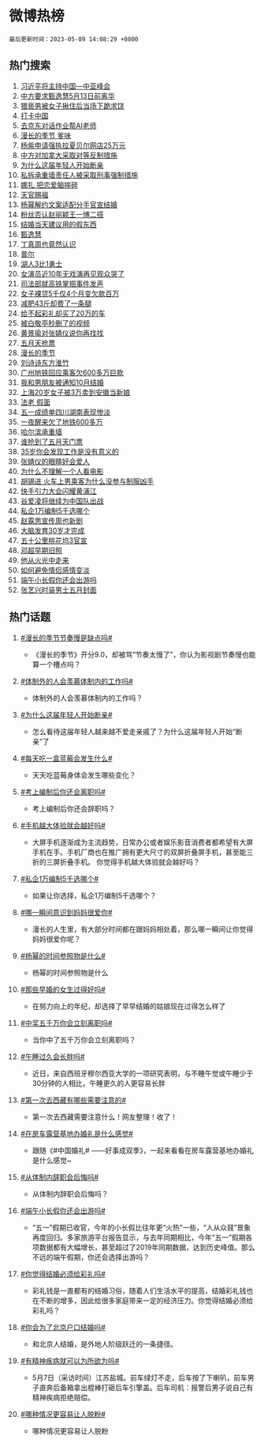 # 微博热榜

`最后更新时间：2023-05-09 14:08:29 +0800`

## 热门搜索

1. [习近平将主持中国—中亚峰会](https://m.weibo.cn/search?containerid=100103type%3D1%26t%3D10%26q%3D%23%E4%B9%A0%E8%BF%91%E5%B9%B3%E5%B0%86%E4%B8%BB%E6%8C%81%E4%B8%AD%E5%9B%BD%E2%80%94%E4%B8%AD%E4%BA%9A%E5%B3%B0%E4%BC%9A%23&stream_entry_id=51&isnewpage=1&extparam=seat%3D1%26stream_entry_id%3D51%26dgr%3D0%26cate%3D10103%26filter_type%3Drealtimehot%26c_type%3D51%26pos%3D0%26display_time%3D1683612508%26pre_seqid%3D1683612508165019709128&luicode=10000011&lfid=106003type%253D25%2526t%253D3%2526disable_hot%253D1%2526filter_type%253Drealtimehot)
1. [中方要求甄逸慧5月13日前离华](https://m.weibo.cn/search?containerid=100103type%3D1%26t%3D10%26q%3D%23%E4%B8%AD%E6%96%B9%E8%A6%81%E6%B1%82%E7%94%84%E9%80%B8%E6%85%A75%E6%9C%8813%E6%97%A5%E5%89%8D%E7%A6%BB%E5%8D%8E%23&stream_entry_id=31&isnewpage=1&extparam=seat%3D1%26stream_entry_id%3D31%26band_rank%3D1%26realpos%3D1%26c_type%3D31%26flag%3D1%26filter_type%3Drealtimehot%26dgr%3D0%26pos%3D0%26cate%3D5001%26q%3D%2523%25E4%25B8%25AD%25E6%2596%25B9%25E8%25A6%2581%25E6%25B1%2582%25E7%2594%2584%25E9%2580%25B8%25E6%2585%25A75%25E6%259C%258813%25E6%2597%25A5%25E5%2589%258D%25E7%25A6%25BB%25E5%258D%258E%2523%26lcate%3D5001%26display_time%3D1683612508%26pre_seqid%3D1683612508165019709128&luicode=10000011&lfid=106003type%253D25%2526t%253D3%2526disable_hot%253D1%2526filter_type%253Drealtimehot)
1. [猥亵男被女子揪住后当场下跪求饶](https://m.weibo.cn/search?containerid=100103type%3D1%26t%3D10%26q%3D%23%E7%8C%A5%E4%BA%B5%E7%94%B7%E8%A2%AB%E5%A5%B3%E5%AD%90%E6%8F%AA%E4%BD%8F%E5%90%8E%E5%BD%93%E5%9C%BA%E4%B8%8B%E8%B7%AA%E6%B1%82%E9%A5%B6%23&stream_entry_id=31&isnewpage=1&extparam=seat%3D1%26stream_entry_id%3D31%26band_rank%3D2%26realpos%3D2%26c_type%3D31%26flag%3D0%26filter_type%3Drealtimehot%26dgr%3D0%26pos%3D1%26cate%3D5001%26q%3D%2523%25E7%258C%25A5%25E4%25BA%25B5%25E7%2594%25B7%25E8%25A2%25AB%25E5%25A5%25B3%25E5%25AD%2590%25E6%258F%25AA%25E4%25BD%258F%25E5%2590%258E%25E5%25BD%2593%25E5%259C%25BA%25E4%25B8%258B%25E8%25B7%25AA%25E6%25B1%2582%25E9%25A5%25B6%2523%26lcate%3D5001%26display_time%3D1683612508%26pre_seqid%3D1683612508165019709128&luicode=10000011&lfid=106003type%253D25%2526t%253D3%2526disable_hot%253D1%2526filter_type%253Drealtimehot)
1. [打卡中国](https://m.weibo.cn/search?containerid=100103type%3D1%26t%3D10%26q%3D%23%E6%89%93%E5%8D%A1%E4%B8%AD%E5%9B%BD%23&stream_entry_id=31&isnewpage=1&extparam=seat%3D1%26stream_entry_id%3D31%26band_rank%3D3%26realpos%3D3%26c_type%3D31%26flag%3D0%26filter_type%3Drealtimehot%26dgr%3D0%26pos%3D2%26cate%3D5001%26q%3D%2523%25E6%2589%2593%25E5%258D%25A1%25E4%25B8%25AD%25E5%259B%25BD%2523%26lcate%3D5001%26display_time%3D1683612508%26pre_seqid%3D1683612508165019709128&luicode=10000011&lfid=106003type%253D25%2526t%253D3%2526disable_hot%253D1%2526filter_type%253Drealtimehot)
1. [去京东对话作业帮AI老师](https://m.weibo.cn/search?containerid=100103type%3D1%26t%3D10%26q%3D%23%E5%8E%BB%E4%BA%AC%E4%B8%9C%E5%AF%B9%E8%AF%9D%E4%BD%9C%E4%B8%9A%E5%B8%AEAI%E8%80%81%E5%B8%88%23&stream_entry_id=31&isnewpage=1&extparam=seat%3D1%26stream_entry_id%3D31%26band_rank%3D4%26q%3D%2523%25E5%258E%25BB%25E4%25BA%25AC%25E4%25B8%259C%25E5%25AF%25B9%25E8%25AF%259D%25E4%25BD%259C%25E4%25B8%259A%25E5%25B8%25AEAI%25E8%2580%2581%25E5%25B8%2588%2523%26c_type%3D31%26dgr%3D0%26cate%3D5001%26filter_type%3Drealtimehot%26pos%3D3%26topic_ad%3D1%26adid%3D188613%26is_ad_pos%3D1%26lcate%3D5001%26display_time%3D1683612508%26pre_seqid%3D1683612508165019709128&luicode=10000011&lfid=106003type%253D25%2526t%253D3%2526disable_hot%253D1%2526filter_type%253Drealtimehot)
1. [漫长的季节 爹味](https://m.weibo.cn/search?containerid=100103type%3D1%26t%3D10%26q%3D%E6%BC%AB%E9%95%BF%E7%9A%84%E5%AD%A3%E8%8A%82+%E7%88%B9%E5%91%B3&stream_entry_id=31&isnewpage=1&extparam=seat%3D1%26stream_entry_id%3D31%26band_rank%3D4%26realpos%3D4%26c_type%3D31%26flag%3D2%26filter_type%3Drealtimehot%26dgr%3D0%26pos%3D4%26cate%3D5001%26q%3D%25E6%25BC%25AB%25E9%2595%25BF%25E7%259A%2584%25E5%25AD%25A3%25E8%258A%2582%2520%25E7%2588%25B9%25E5%2591%25B3%26lcate%3D5001%26display_time%3D1683612508%26pre_seqid%3D1683612508165019709128&luicode=10000011&lfid=106003type%253D25%2526t%253D3%2526disable_hot%253D1%2526filter_type%253Drealtimehot)
1. [杨紫申请强执拉夏贝尔网店25万元](https://m.weibo.cn/search?containerid=100103type%3D1%26t%3D10%26q%3D%23%E6%9D%A8%E7%B4%AB%E7%94%B3%E8%AF%B7%E5%BC%BA%E6%89%A7%E6%8B%89%E5%A4%8F%E8%B4%9D%E5%B0%94%E7%BD%91%E5%BA%9725%E4%B8%87%E5%85%83%23&stream_entry_id=31&isnewpage=1&extparam=seat%3D1%26stream_entry_id%3D31%26band_rank%3D5%26realpos%3D5%26c_type%3D31%26flag%3D2%26filter_type%3Drealtimehot%26dgr%3D0%26pos%3D5%26cate%3D5001%26q%3D%2523%25E6%259D%25A8%25E7%25B4%25AB%25E7%2594%25B3%25E8%25AF%25B7%25E5%25BC%25BA%25E6%2589%25A7%25E6%258B%2589%25E5%25A4%258F%25E8%25B4%259D%25E5%25B0%2594%25E7%25BD%2591%25E5%25BA%259725%25E4%25B8%2587%25E5%2585%2583%2523%26lcate%3D5001%26display_time%3D1683612508%26pre_seqid%3D1683612508165019709128&luicode=10000011&lfid=106003type%253D25%2526t%253D3%2526disable_hot%253D1%2526filter_type%253Drealtimehot)
1. [中方对加拿大采取对等反制措施](https://m.weibo.cn/search?containerid=100103type%3D1%26t%3D10%26q%3D%23%E4%B8%AD%E6%96%B9%E5%AF%B9%E5%8A%A0%E6%8B%BF%E5%A4%A7%E9%87%87%E5%8F%96%E5%AF%B9%E7%AD%89%E5%8F%8D%E5%88%B6%E6%8E%AA%E6%96%BD%23&stream_entry_id=31&isnewpage=1&extparam=seat%3D1%26stream_entry_id%3D31%26band_rank%3D6%26realpos%3D6%26c_type%3D31%26flag%3D1%26filter_type%3Drealtimehot%26dgr%3D0%26pos%3D6%26cate%3D5001%26q%3D%2523%25E4%25B8%25AD%25E6%2596%25B9%25E5%25AF%25B9%25E5%258A%25A0%25E6%258B%25BF%25E5%25A4%25A7%25E9%2587%2587%25E5%258F%2596%25E5%25AF%25B9%25E7%25AD%2589%25E5%258F%258D%25E5%2588%25B6%25E6%258E%25AA%25E6%2596%25BD%2523%26lcate%3D5001%26display_time%3D1683612508%26pre_seqid%3D1683612508165019709128&luicode=10000011&lfid=106003type%253D25%2526t%253D3%2526disable_hot%253D1%2526filter_type%253Drealtimehot)
1. [为什么这届年轻人开始断亲](https://m.weibo.cn/search?containerid=100103type%3D1%26t%3D10%26q%3D%23%E4%B8%BA%E4%BB%80%E4%B9%88%E8%BF%99%E5%B1%8A%E5%B9%B4%E8%BD%BB%E4%BA%BA%E5%BC%80%E5%A7%8B%E6%96%AD%E4%BA%B2%23&stream_entry_id=31&isnewpage=1&extparam=seat%3D1%26stream_entry_id%3D31%26band_rank%3D7%26realpos%3D7%26c_type%3D31%26flag%3D2%26filter_type%3Drealtimehot%26dgr%3D0%26pos%3D7%26cate%3D5001%26q%3D%2523%25E4%25B8%25BA%25E4%25BB%2580%25E4%25B9%2588%25E8%25BF%2599%25E5%25B1%258A%25E5%25B9%25B4%25E8%25BD%25BB%25E4%25BA%25BA%25E5%25BC%2580%25E5%25A7%258B%25E6%2596%25AD%25E4%25BA%25B2%2523%26lcate%3D5001%26display_time%3D1683612508%26pre_seqid%3D1683612508165019709128&luicode=10000011&lfid=106003type%253D25%2526t%253D3%2526disable_hot%253D1%2526filter_type%253Drealtimehot)
1. [私拆承重墙责任人被采取刑事强制措施](https://m.weibo.cn/search?containerid=100103type%3D1%26t%3D10%26q%3D%23%E7%A7%81%E6%8B%86%E6%89%BF%E9%87%8D%E5%A2%99%E8%B4%A3%E4%BB%BB%E4%BA%BA%E8%A2%AB%E9%87%87%E5%8F%96%E5%88%91%E4%BA%8B%E5%BC%BA%E5%88%B6%E6%8E%AA%E6%96%BD%23&stream_entry_id=31&isnewpage=1&extparam=seat%3D1%26stream_entry_id%3D31%26band_rank%3D8%26realpos%3D8%26c_type%3D31%26flag%3D1%26filter_type%3Drealtimehot%26dgr%3D0%26pos%3D8%26cate%3D5001%26q%3D%2523%25E7%25A7%2581%25E6%258B%2586%25E6%2589%25BF%25E9%2587%258D%25E5%25A2%2599%25E8%25B4%25A3%25E4%25BB%25BB%25E4%25BA%25BA%25E8%25A2%25AB%25E9%2587%2587%25E5%258F%2596%25E5%2588%2591%25E4%25BA%258B%25E5%25BC%25BA%25E5%2588%25B6%25E6%258E%25AA%25E6%2596%25BD%2523%26lcate%3D5001%26display_time%3D1683612508%26pre_seqid%3D1683612508165019709128&luicode=10000011&lfid=106003type%253D25%2526t%253D3%2526disable_hot%253D1%2526filter_type%253Drealtimehot)
1. [娜扎 把恋爱脑摔碎](https://m.weibo.cn/search?containerid=100103type%3D1%26t%3D10%26q%3D%E5%A8%9C%E6%89%8E+%E6%8A%8A%E6%81%8B%E7%88%B1%E8%84%91%E6%91%94%E7%A2%8E&stream_entry_id=31&isnewpage=1&extparam=seat%3D1%26stream_entry_id%3D31%26band_rank%3D9%26realpos%3D9%26c_type%3D31%26flag%3D2%26filter_type%3Drealtimehot%26dgr%3D0%26pos%3D9%26cate%3D5001%26q%3D%25E5%25A8%259C%25E6%2589%258E%2520%25E6%258A%258A%25E6%2581%258B%25E7%2588%25B1%25E8%2584%2591%25E6%2591%2594%25E7%25A2%258E%26lcate%3D5001%26display_time%3D1683612508%26pre_seqid%3D1683612508165019709128&luicode=10000011&lfid=106003type%253D25%2526t%253D3%2526disable_hot%253D1%2526filter_type%253Drealtimehot)
1. [天官赐福](https://m.weibo.cn/search?containerid=100103type%3D1%26t%3D10%26q%3D%23%E5%A4%A9%E5%AE%98%E8%B5%90%E7%A6%8F%23&stream_entry_id=31&isnewpage=1&extparam=seat%3D1%26stream_entry_id%3D31%26band_rank%3D10%26realpos%3D10%26c_type%3D31%26flag%3D0%26filter_type%3Drealtimehot%26dgr%3D0%26pos%3D10%26cate%3D5001%26q%3D%2523%25E5%25A4%25A9%25E5%25AE%2598%25E8%25B5%2590%25E7%25A6%258F%2523%26lcate%3D5001%26display_time%3D1683612508%26pre_seqid%3D1683612508165019709128&luicode=10000011&lfid=106003type%253D25%2526t%253D3%2526disable_hot%253D1%2526filter_type%253Drealtimehot)
1. [杨幂解约文案适配分手官宣结婚](https://m.weibo.cn/search?containerid=100103type%3D1%26t%3D10%26q%3D%23%E6%9D%A8%E5%B9%82%E8%A7%A3%E7%BA%A6%E6%96%87%E6%A1%88%E9%80%82%E9%85%8D%E5%88%86%E6%89%8B%E5%AE%98%E5%AE%A3%E7%BB%93%E5%A9%9A%23&stream_entry_id=31&isnewpage=1&extparam=seat%3D1%26stream_entry_id%3D31%26band_rank%3D11%26realpos%3D11%26c_type%3D31%26flag%3D2%26filter_type%3Drealtimehot%26dgr%3D0%26pos%3D11%26cate%3D5001%26q%3D%2523%25E6%259D%25A8%25E5%25B9%2582%25E8%25A7%25A3%25E7%25BA%25A6%25E6%2596%2587%25E6%25A1%2588%25E9%2580%2582%25E9%2585%258D%25E5%2588%2586%25E6%2589%258B%25E5%25AE%2598%25E5%25AE%25A3%25E7%25BB%2593%25E5%25A9%259A%2523%26lcate%3D5001%26display_time%3D1683612508%26pre_seqid%3D1683612508165019709128&luicode=10000011&lfid=106003type%253D25%2526t%253D3%2526disable_hot%253D1%2526filter_type%253Drealtimehot)
1. [粉丝否认赵丽颖王一博二搭](https://m.weibo.cn/search?containerid=100103type%3D1%26t%3D10%26q%3D%23%E7%B2%89%E4%B8%9D%E5%90%A6%E8%AE%A4%E8%B5%B5%E4%B8%BD%E9%A2%96%E7%8E%8B%E4%B8%80%E5%8D%9A%E4%BA%8C%E6%90%AD%23&stream_entry_id=31&isnewpage=1&extparam=seat%3D1%26stream_entry_id%3D31%26band_rank%3D12%26realpos%3D12%26c_type%3D31%26flag%3D1%26filter_type%3Drealtimehot%26dgr%3D0%26pos%3D12%26cate%3D5001%26q%3D%2523%25E7%25B2%2589%25E4%25B8%259D%25E5%2590%25A6%25E8%25AE%25A4%25E8%25B5%25B5%25E4%25B8%25BD%25E9%25A2%2596%25E7%258E%258B%25E4%25B8%2580%25E5%258D%259A%25E4%25BA%258C%25E6%2590%25AD%2523%26lcate%3D5001%26display_time%3D1683612508%26pre_seqid%3D1683612508165019709128&luicode=10000011&lfid=106003type%253D25%2526t%253D3%2526disable_hot%253D1%2526filter_type%253Drealtimehot)
1. [结婚当天建议用的假东西](https://m.weibo.cn/search?containerid=100103type%3D1%26t%3D10%26q%3D%23%E7%BB%93%E5%A9%9A%E5%BD%93%E5%A4%A9%E5%BB%BA%E8%AE%AE%E7%94%A8%E7%9A%84%E5%81%87%E4%B8%9C%E8%A5%BF%23&stream_entry_id=31&isnewpage=1&extparam=seat%3D1%26stream_entry_id%3D31%26band_rank%3D13%26realpos%3D13%26c_type%3D31%26flag%3D1%26filter_type%3Drealtimehot%26dgr%3D0%26pos%3D13%26cate%3D5001%26q%3D%2523%25E7%25BB%2593%25E5%25A9%259A%25E5%25BD%2593%25E5%25A4%25A9%25E5%25BB%25BA%25E8%25AE%25AE%25E7%2594%25A8%25E7%259A%2584%25E5%2581%2587%25E4%25B8%259C%25E8%25A5%25BF%2523%26lcate%3D5001%26display_time%3D1683612508%26pre_seqid%3D1683612508165019709128&luicode=10000011&lfid=106003type%253D25%2526t%253D3%2526disable_hot%253D1%2526filter_type%253Drealtimehot)
1. [甄逸慧](https://m.weibo.cn/search?containerid=100103type%3D1%26t%3D10%26q%3D%E7%94%84%E9%80%B8%E6%85%A7&stream_entry_id=31&isnewpage=1&extparam=seat%3D1%26stream_entry_id%3D31%26band_rank%3D14%26realpos%3D14%26c_type%3D31%26flag%3D1%26filter_type%3Drealtimehot%26dgr%3D0%26pos%3D14%26cate%3D5001%26q%3D%25E7%2594%2584%25E9%2580%25B8%25E6%2585%25A7%26lcate%3D5001%26display_time%3D1683612508%26pre_seqid%3D1683612508165019709128&luicode=10000011&lfid=106003type%253D25%2526t%253D3%2526disable_hot%253D1%2526filter_type%253Drealtimehot)
1. [丁真周也竟然认识](https://m.weibo.cn/search?containerid=100103type%3D1%26t%3D10%26q%3D%23%E4%B8%81%E7%9C%9F%E5%91%A8%E4%B9%9F%E7%AB%9F%E7%84%B6%E8%AE%A4%E8%AF%86%23&stream_entry_id=31&isnewpage=1&extparam=seat%3D1%26stream_entry_id%3D31%26band_rank%3D15%26realpos%3D15%26c_type%3D31%26flag%3D1%26filter_type%3Drealtimehot%26dgr%3D0%26pos%3D15%26cate%3D5001%26q%3D%2523%25E4%25B8%2581%25E7%259C%259F%25E5%2591%25A8%25E4%25B9%259F%25E7%25AB%259F%25E7%2584%25B6%25E8%25AE%25A4%25E8%25AF%2586%2523%26lcate%3D5001%26display_time%3D1683612508%26pre_seqid%3D1683612508165019709128&luicode=10000011&lfid=106003type%253D25%2526t%253D3%2526disable_hot%253D1%2526filter_type%253Drealtimehot)
1. [普尔](https://m.weibo.cn/search?containerid=100103type%3D1%26t%3D10%26q%3D%E6%99%AE%E5%B0%94&stream_entry_id=31&isnewpage=1&extparam=seat%3D1%26stream_entry_id%3D31%26band_rank%3D16%26realpos%3D16%26c_type%3D31%26flag%3D1%26filter_type%3Drealtimehot%26dgr%3D0%26pos%3D16%26cate%3D5001%26q%3D%25E6%2599%25AE%25E5%25B0%2594%26lcate%3D5001%26display_time%3D1683612508%26pre_seqid%3D1683612508165019709128&luicode=10000011&lfid=106003type%253D25%2526t%253D3%2526disable_hot%253D1%2526filter_type%253Drealtimehot)
1. [湖人3比1勇士](https://m.weibo.cn/search?containerid=100103type%3D1%26t%3D10%26q%3D%23%E6%B9%96%E4%BA%BA3%E6%AF%941%E5%8B%87%E5%A3%AB%23&stream_entry_id=31&isnewpage=1&extparam=seat%3D1%26stream_entry_id%3D31%26band_rank%3D17%26realpos%3D17%26c_type%3D31%26flag%3D1%26filter_type%3Drealtimehot%26dgr%3D0%26pos%3D17%26cate%3D5001%26q%3D%2523%25E6%25B9%2596%25E4%25BA%25BA3%25E6%25AF%25941%25E5%258B%2587%25E5%25A3%25AB%2523%26lcate%3D5001%26display_time%3D1683612508%26pre_seqid%3D1683612508165019709128&luicode=10000011&lfid=106003type%253D25%2526t%253D3%2526disable_hot%253D1%2526filter_type%253Drealtimehot)
1. [女演员近10年无戏演再见观众哭了](https://m.weibo.cn/search?containerid=100103type%3D1%26t%3D10%26q%3D%23%E5%A5%B3%E6%BC%94%E5%91%98%E8%BF%9110%E5%B9%B4%E6%97%A0%E6%88%8F%E6%BC%94%E5%86%8D%E8%A7%81%E8%A7%82%E4%BC%97%E5%93%AD%E4%BA%86%23&stream_entry_id=31&isnewpage=1&extparam=seat%3D1%26stream_entry_id%3D31%26band_rank%3D18%26realpos%3D18%26c_type%3D31%26flag%3D0%26filter_type%3Drealtimehot%26dgr%3D0%26pos%3D18%26cate%3D5001%26q%3D%2523%25E5%25A5%25B3%25E6%25BC%2594%25E5%2591%2598%25E8%25BF%259110%25E5%25B9%25B4%25E6%2597%25A0%25E6%2588%258F%25E6%25BC%2594%25E5%2586%258D%25E8%25A7%2581%25E8%25A7%2582%25E4%25BC%2597%25E5%2593%25AD%25E4%25BA%2586%2523%26lcate%3D5001%26display_time%3D1683612508%26pre_seqid%3D1683612508165019709128&luicode=10000011&lfid=106003type%253D25%2526t%253D3%2526disable_hot%253D1%2526filter_type%253Drealtimehot)
1. [司法部就高铁掌掴事件发声](https://m.weibo.cn/search?containerid=100103type%3D1%26t%3D10%26q%3D%23%E5%8F%B8%E6%B3%95%E9%83%A8%E5%B0%B1%E9%AB%98%E9%93%81%E6%8E%8C%E6%8E%B4%E4%BA%8B%E4%BB%B6%E5%8F%91%E5%A3%B0%23&stream_entry_id=31&isnewpage=1&extparam=seat%3D1%26stream_entry_id%3D31%26band_rank%3D19%26realpos%3D19%26c_type%3D31%26flag%3D0%26filter_type%3Drealtimehot%26dgr%3D0%26pos%3D19%26cate%3D5001%26q%3D%2523%25E5%258F%25B8%25E6%25B3%2595%25E9%2583%25A8%25E5%25B0%25B1%25E9%25AB%2598%25E9%2593%2581%25E6%258E%258C%25E6%258E%25B4%25E4%25BA%258B%25E4%25BB%25B6%25E5%258F%2591%25E5%25A3%25B0%2523%26lcate%3D5001%26display_time%3D1683612508%26pre_seqid%3D1683612508165019709128&luicode=10000011&lfid=106003type%253D25%2526t%253D3%2526disable_hot%253D1%2526filter_type%253Drealtimehot)
1. [女子裸贷5千仅4个月变欠款百万](https://m.weibo.cn/search?containerid=100103type%3D1%26t%3D10%26q%3D%23%E5%A5%B3%E5%AD%90%E8%A3%B8%E8%B4%B75%E5%8D%83%E4%BB%854%E4%B8%AA%E6%9C%88%E5%8F%98%E6%AC%A0%E6%AC%BE%E7%99%BE%E4%B8%87%23&stream_entry_id=31&isnewpage=1&extparam=seat%3D1%26stream_entry_id%3D31%26band_rank%3D20%26realpos%3D20%26c_type%3D31%26flag%3D0%26filter_type%3Drealtimehot%26dgr%3D0%26pos%3D20%26cate%3D5001%26q%3D%2523%25E5%25A5%25B3%25E5%25AD%2590%25E8%25A3%25B8%25E8%25B4%25B75%25E5%258D%2583%25E4%25BB%25854%25E4%25B8%25AA%25E6%259C%2588%25E5%258F%2598%25E6%25AC%25A0%25E6%25AC%25BE%25E7%2599%25BE%25E4%25B8%2587%2523%26lcate%3D5001%26display_time%3D1683612508%26pre_seqid%3D1683612508165019709128&luicode=10000011&lfid=106003type%253D25%2526t%253D3%2526disable_hot%253D1%2526filter_type%253Drealtimehot)
1. [减肥43斤却费了一条腿](https://m.weibo.cn/search?containerid=100103type%3D1%26t%3D10%26q%3D%23%E5%87%8F%E8%82%A543%E6%96%A4%E5%8D%B4%E8%B4%B9%E4%BA%86%E4%B8%80%E6%9D%A1%E8%85%BF%23&stream_entry_id=31&isnewpage=1&extparam=seat%3D1%26stream_entry_id%3D31%26band_rank%3D21%26realpos%3D21%26c_type%3D31%26flag%3D0%26filter_type%3Drealtimehot%26dgr%3D0%26pos%3D21%26cate%3D5001%26q%3D%2523%25E5%2587%258F%25E8%2582%25A543%25E6%2596%25A4%25E5%258D%25B4%25E8%25B4%25B9%25E4%25BA%2586%25E4%25B8%2580%25E6%259D%25A1%25E8%2585%25BF%2523%26lcate%3D5001%26display_time%3D1683612508%26pre_seqid%3D1683612508165019709128&luicode=10000011&lfid=106003type%253D25%2526t%253D3%2526disable_hot%253D1%2526filter_type%253Drealtimehot)
1. [给不起彩礼却买了20万的车](https://m.weibo.cn/search?containerid=100103type%3D1%26t%3D10%26q%3D%23%E7%BB%99%E4%B8%8D%E8%B5%B7%E5%BD%A9%E7%A4%BC%E5%8D%B4%E4%B9%B0%E4%BA%8620%E4%B8%87%E7%9A%84%E8%BD%A6%23&stream_entry_id=31&isnewpage=1&extparam=seat%3D1%26stream_entry_id%3D31%26band_rank%3D22%26realpos%3D22%26c_type%3D31%26flag%3D0%26filter_type%3Drealtimehot%26dgr%3D0%26pos%3D22%26cate%3D5001%26q%3D%2523%25E7%25BB%2599%25E4%25B8%258D%25E8%25B5%25B7%25E5%25BD%25A9%25E7%25A4%25BC%25E5%258D%25B4%25E4%25B9%25B0%25E4%25BA%258620%25E4%25B8%2587%25E7%259A%2584%25E8%25BD%25A6%2523%26lcate%3D5001%26display_time%3D1683612508%26pre_seqid%3D1683612508165019709128&luicode=10000011&lfid=106003type%253D25%2526t%253D3%2526disable_hot%253D1%2526filter_type%253Drealtimehot)
1. [被白敬亭秒删了的视频](https://m.weibo.cn/search?containerid=100103type%3D1%26t%3D10%26q%3D%23%E8%A2%AB%E7%99%BD%E6%95%AC%E4%BA%AD%E7%A7%92%E5%88%A0%E4%BA%86%E7%9A%84%E8%A7%86%E9%A2%91%23&stream_entry_id=31&isnewpage=1&extparam=seat%3D1%26stream_entry_id%3D31%26band_rank%3D23%26realpos%3D23%26c_type%3D31%26flag%3D1%26filter_type%3Drealtimehot%26dgr%3D0%26pos%3D23%26cate%3D5001%26q%3D%2523%25E8%25A2%25AB%25E7%2599%25BD%25E6%2595%25AC%25E4%25BA%25AD%25E7%25A7%2592%25E5%2588%25A0%25E4%25BA%2586%25E7%259A%2584%25E8%25A7%2586%25E9%25A2%2591%2523%26lcate%3D5001%26display_time%3D1683612508%26pre_seqid%3D1683612508165019709128&luicode=10000011&lfid=106003type%253D25%2526t%253D3%2526disable_hot%253D1%2526filter_type%253Drealtimehot)
1. [黄景瑜对张婧仪说你再找找](https://m.weibo.cn/search?containerid=100103type%3D1%26t%3D10%26q%3D%23%E9%BB%84%E6%99%AF%E7%91%9C%E5%AF%B9%E5%BC%A0%E5%A9%A7%E4%BB%AA%E8%AF%B4%E4%BD%A0%E5%86%8D%E6%89%BE%E6%89%BE%23&stream_entry_id=31&isnewpage=1&extparam=seat%3D1%26stream_entry_id%3D31%26band_rank%3D24%26realpos%3D24%26c_type%3D31%26flag%3D1%26filter_type%3Drealtimehot%26dgr%3D0%26pos%3D24%26cate%3D5001%26q%3D%2523%25E9%25BB%2584%25E6%2599%25AF%25E7%2591%259C%25E5%25AF%25B9%25E5%25BC%25A0%25E5%25A9%25A7%25E4%25BB%25AA%25E8%25AF%25B4%25E4%25BD%25A0%25E5%2586%258D%25E6%2589%25BE%25E6%2589%25BE%2523%26lcate%3D5001%26display_time%3D1683612508%26pre_seqid%3D1683612508165019709128&luicode=10000011&lfid=106003type%253D25%2526t%253D3%2526disable_hot%253D1%2526filter_type%253Drealtimehot)
1. [五月天抢票](https://m.weibo.cn/search?containerid=100103type%3D1%26t%3D10%26q%3D%E4%BA%94%E6%9C%88%E5%A4%A9%E6%8A%A2%E7%A5%A8&stream_entry_id=31&isnewpage=1&extparam=seat%3D1%26stream_entry_id%3D31%26band_rank%3D25%26realpos%3D25%26c_type%3D31%26flag%3D0%26filter_type%3Drealtimehot%26dgr%3D0%26pos%3D25%26cate%3D5001%26q%3D%25E4%25BA%2594%25E6%259C%2588%25E5%25A4%25A9%25E6%258A%25A2%25E7%25A5%25A8%26lcate%3D5001%26display_time%3D1683612508%26pre_seqid%3D1683612508165019709128&luicode=10000011&lfid=106003type%253D25%2526t%253D3%2526disable_hot%253D1%2526filter_type%253Drealtimehot)
1. [漫长的季节](https://m.weibo.cn/search?containerid=100103type%3D1%26t%3D10%26q%3D%E6%BC%AB%E9%95%BF%E7%9A%84%E5%AD%A3%E8%8A%82&stream_entry_id=31&isnewpage=1&extparam=seat%3D1%26stream_entry_id%3D31%26band_rank%3D26%26realpos%3D26%26c_type%3D31%26flag%3D1%26filter_type%3Drealtimehot%26dgr%3D0%26pos%3D26%26cate%3D5001%26q%3D%25E6%25BC%25AB%25E9%2595%25BF%25E7%259A%2584%25E5%25AD%25A3%25E8%258A%2582%26lcate%3D5001%26display_time%3D1683612508%26pre_seqid%3D1683612508165019709128&luicode=10000011&lfid=106003type%253D25%2526t%253D3%2526disable_hot%253D1%2526filter_type%253Drealtimehot)
1. [刘诗诗东方淮竹](https://m.weibo.cn/search?containerid=100103type%3D1%26t%3D10%26q%3D%23%E5%88%98%E8%AF%97%E8%AF%97%E4%B8%9C%E6%96%B9%E6%B7%AE%E7%AB%B9%23&stream_entry_id=31&isnewpage=1&extparam=seat%3D1%26stream_entry_id%3D31%26band_rank%3D27%26realpos%3D27%26c_type%3D31%26flag%3D0%26filter_type%3Drealtimehot%26dgr%3D0%26pos%3D27%26cate%3D5001%26q%3D%2523%25E5%2588%2598%25E8%25AF%2597%25E8%25AF%2597%25E4%25B8%259C%25E6%2596%25B9%25E6%25B7%25AE%25E7%25AB%25B9%2523%26lcate%3D5001%26display_time%3D1683612508%26pre_seqid%3D1683612508165019709128&luicode=10000011&lfid=106003type%253D25%2526t%253D3%2526disable_hot%253D1%2526filter_type%253Drealtimehot)
1. [广州地铁回应乘客欠600多万巨款](https://m.weibo.cn/search?containerid=100103type%3D1%26t%3D10%26q%3D%23%E5%B9%BF%E5%B7%9E%E5%9C%B0%E9%93%81%E5%9B%9E%E5%BA%94%E4%B9%98%E5%AE%A2%E6%AC%A0600%E5%A4%9A%E4%B8%87%E5%B7%A8%E6%AC%BE%23&stream_entry_id=31&isnewpage=1&extparam=seat%3D1%26stream_entry_id%3D31%26band_rank%3D28%26realpos%3D28%26c_type%3D31%26flag%3D1%26filter_type%3Drealtimehot%26dgr%3D0%26pos%3D28%26cate%3D5001%26q%3D%2523%25E5%25B9%25BF%25E5%25B7%259E%25E5%259C%25B0%25E9%2593%2581%25E5%259B%259E%25E5%25BA%2594%25E4%25B9%2598%25E5%25AE%25A2%25E6%25AC%25A0600%25E5%25A4%259A%25E4%25B8%2587%25E5%25B7%25A8%25E6%25AC%25BE%2523%26lcate%3D5001%26display_time%3D1683612508%26pre_seqid%3D1683612508165019709128&luicode=10000011&lfid=106003type%253D25%2526t%253D3%2526disable_hot%253D1%2526filter_type%253Drealtimehot)
1. [我和男朋友被通知10月结婚](https://m.weibo.cn/search?containerid=100103type%3D1%26t%3D10%26q%3D%23%E6%88%91%E5%92%8C%E7%94%B7%E6%9C%8B%E5%8F%8B%E8%A2%AB%E9%80%9A%E7%9F%A510%E6%9C%88%E7%BB%93%E5%A9%9A%23&stream_entry_id=31&isnewpage=1&extparam=seat%3D1%26stream_entry_id%3D31%26band_rank%3D29%26realpos%3D29%26c_type%3D31%26flag%3D1%26filter_type%3Drealtimehot%26dgr%3D0%26pos%3D29%26cate%3D5001%26q%3D%2523%25E6%2588%2591%25E5%2592%258C%25E7%2594%25B7%25E6%259C%258B%25E5%258F%258B%25E8%25A2%25AB%25E9%2580%259A%25E7%259F%25A510%25E6%259C%2588%25E7%25BB%2593%25E5%25A9%259A%2523%26lcate%3D5001%26display_time%3D1683612508%26pre_seqid%3D1683612508165019709128&luicode=10000011&lfid=106003type%253D25%2526t%253D3%2526disable_hot%253D1%2526filter_type%253Drealtimehot)
1. [上海20岁女子被3万卖到安徽当新娘](https://m.weibo.cn/search?containerid=100103type%3D1%26t%3D10%26q%3D%23%E4%B8%8A%E6%B5%B720%E5%B2%81%E5%A5%B3%E5%AD%90%E8%A2%AB3%E4%B8%87%E5%8D%96%E5%88%B0%E5%AE%89%E5%BE%BD%E5%BD%93%E6%96%B0%E5%A8%98%23&stream_entry_id=31&isnewpage=1&extparam=seat%3D1%26stream_entry_id%3D31%26band_rank%3D30%26realpos%3D30%26c_type%3D31%26flag%3D0%26filter_type%3Drealtimehot%26dgr%3D0%26pos%3D30%26cate%3D5001%26q%3D%2523%25E4%25B8%258A%25E6%25B5%25B720%25E5%25B2%2581%25E5%25A5%25B3%25E5%25AD%2590%25E8%25A2%25AB3%25E4%25B8%2587%25E5%258D%2596%25E5%2588%25B0%25E5%25AE%2589%25E5%25BE%25BD%25E5%25BD%2593%25E6%2596%25B0%25E5%25A8%2598%2523%26lcate%3D5001%26display_time%3D1683612508%26pre_seqid%3D1683612508165019709128&luicode=10000011&lfid=106003type%253D25%2526t%253D3%2526disable_hot%253D1%2526filter_type%253Drealtimehot)
1. [法老 假面](https://m.weibo.cn/search?containerid=100103type%3D1%26t%3D10%26q%3D%E6%B3%95%E8%80%81+%E5%81%87%E9%9D%A2&stream_entry_id=31&isnewpage=1&extparam=seat%3D1%26stream_entry_id%3D31%26band_rank%3D31%26realpos%3D31%26c_type%3D31%26flag%3D1%26filter_type%3Drealtimehot%26dgr%3D0%26pos%3D31%26cate%3D5001%26q%3D%25E6%25B3%2595%25E8%2580%2581%2520%25E5%2581%2587%25E9%259D%25A2%26lcate%3D5001%26display_time%3D1683612508%26pre_seqid%3D1683612508165019709128&luicode=10000011&lfid=106003type%253D25%2526t%253D3%2526disable_hot%253D1%2526filter_type%253Drealtimehot)
1. [五一成绩单四川湖南表现惨淡](https://m.weibo.cn/search?containerid=100103type%3D1%26t%3D10%26q%3D%23%E4%BA%94%E4%B8%80%E6%88%90%E7%BB%A9%E5%8D%95%E5%9B%9B%E5%B7%9D%E6%B9%96%E5%8D%97%E8%A1%A8%E7%8E%B0%E6%83%A8%E6%B7%A1%23&stream_entry_id=31&isnewpage=1&extparam=seat%3D1%26stream_entry_id%3D31%26band_rank%3D32%26realpos%3D32%26c_type%3D31%26flag%3D0%26filter_type%3Drealtimehot%26dgr%3D0%26pos%3D32%26cate%3D5001%26q%3D%2523%25E4%25BA%2594%25E4%25B8%2580%25E6%2588%2590%25E7%25BB%25A9%25E5%258D%2595%25E5%259B%259B%25E5%25B7%259D%25E6%25B9%2596%25E5%258D%2597%25E8%25A1%25A8%25E7%258E%25B0%25E6%2583%25A8%25E6%25B7%25A1%2523%26lcate%3D5001%26display_time%3D1683612508%26pre_seqid%3D1683612508165019709128&luicode=10000011&lfid=106003type%253D25%2526t%253D3%2526disable_hot%253D1%2526filter_type%253Drealtimehot)
1. [一夜醒来欠了地铁600多万](https://m.weibo.cn/search?containerid=100103type%3D1%26t%3D10%26q%3D%23%E4%B8%80%E5%A4%9C%E9%86%92%E6%9D%A5%E6%AC%A0%E4%BA%86%E5%9C%B0%E9%93%81600%E5%A4%9A%E4%B8%87%23&stream_entry_id=31&isnewpage=1&extparam=seat%3D1%26stream_entry_id%3D31%26band_rank%3D33%26realpos%3D33%26c_type%3D31%26flag%3D0%26filter_type%3Drealtimehot%26dgr%3D0%26pos%3D33%26cate%3D5001%26q%3D%2523%25E4%25B8%2580%25E5%25A4%259C%25E9%2586%2592%25E6%259D%25A5%25E6%25AC%25A0%25E4%25BA%2586%25E5%259C%25B0%25E9%2593%2581600%25E5%25A4%259A%25E4%25B8%2587%2523%26lcate%3D5001%26display_time%3D1683612508%26pre_seqid%3D1683612508165019709128&luicode=10000011&lfid=106003type%253D25%2526t%253D3%2526disable_hot%253D1%2526filter_type%253Drealtimehot)
1. [哈尔滨承重墙](https://m.weibo.cn/search?containerid=100103type%3D1%26t%3D10%26q%3D%23%E5%93%88%E5%B0%94%E6%BB%A8%E6%89%BF%E9%87%8D%E5%A2%99%23&stream_entry_id=31&isnewpage=1&extparam=seat%3D1%26stream_entry_id%3D31%26band_rank%3D34%26realpos%3D34%26c_type%3D31%26flag%3D1%26filter_type%3Drealtimehot%26dgr%3D0%26pos%3D34%26cate%3D5001%26q%3D%2523%25E5%2593%2588%25E5%25B0%2594%25E6%25BB%25A8%25E6%2589%25BF%25E9%2587%258D%25E5%25A2%2599%2523%26lcate%3D5001%26display_time%3D1683612508%26pre_seqid%3D1683612508165019709128&luicode=10000011&lfid=106003type%253D25%2526t%253D3%2526disable_hot%253D1%2526filter_type%253Drealtimehot)
1. [谁抢到了五月天门票](https://m.weibo.cn/search?containerid=100103type%3D1%26t%3D10%26q%3D%E8%B0%81%E6%8A%A2%E5%88%B0%E4%BA%86%E4%BA%94%E6%9C%88%E5%A4%A9%E9%97%A8%E7%A5%A8&stream_entry_id=31&isnewpage=1&extparam=seat%3D1%26stream_entry_id%3D31%26band_rank%3D35%26realpos%3D35%26c_type%3D31%26flag%3D0%26filter_type%3Drealtimehot%26dgr%3D0%26pos%3D35%26cate%3D5001%26q%3D%25E8%25B0%2581%25E6%258A%25A2%25E5%2588%25B0%25E4%25BA%2586%25E4%25BA%2594%25E6%259C%2588%25E5%25A4%25A9%25E9%2597%25A8%25E7%25A5%25A8%26lcate%3D5001%26display_time%3D1683612508%26pre_seqid%3D1683612508165019709128&luicode=10000011&lfid=106003type%253D25%2526t%253D3%2526disable_hot%253D1%2526filter_type%253Drealtimehot)
1. [35岁你会发现工作是没有意义的](https://m.weibo.cn/search?containerid=100103type%3D1%26t%3D10%26q%3D%2335%E5%B2%81%E4%BD%A0%E4%BC%9A%E5%8F%91%E7%8E%B0%E5%B7%A5%E4%BD%9C%E6%98%AF%E6%B2%A1%E6%9C%89%E6%84%8F%E4%B9%89%E7%9A%84%23&stream_entry_id=31&isnewpage=1&extparam=seat%3D1%26stream_entry_id%3D31%26band_rank%3D36%26realpos%3D36%26c_type%3D31%26flag%3D1%26filter_type%3Drealtimehot%26dgr%3D0%26pos%3D36%26cate%3D5001%26q%3D%252335%25E5%25B2%2581%25E4%25BD%25A0%25E4%25BC%259A%25E5%258F%2591%25E7%258E%25B0%25E5%25B7%25A5%25E4%25BD%259C%25E6%2598%25AF%25E6%25B2%25A1%25E6%259C%2589%25E6%2584%258F%25E4%25B9%2589%25E7%259A%2584%2523%26lcate%3D5001%26display_time%3D1683612508%26pre_seqid%3D1683612508165019709128&luicode=10000011&lfid=106003type%253D25%2526t%253D3%2526disable_hot%253D1%2526filter_type%253Drealtimehot)
1. [张婧仪的眼睛好会爱人](https://m.weibo.cn/search?containerid=100103type%3D1%26t%3D10%26q%3D%23%E5%BC%A0%E5%A9%A7%E4%BB%AA%E7%9A%84%E7%9C%BC%E7%9D%9B%E5%A5%BD%E4%BC%9A%E7%88%B1%E4%BA%BA%23&stream_entry_id=31&isnewpage=1&extparam=seat%3D1%26stream_entry_id%3D31%26band_rank%3D37%26realpos%3D37%26c_type%3D31%26flag%3D1%26filter_type%3Drealtimehot%26dgr%3D0%26pos%3D37%26cate%3D5001%26q%3D%2523%25E5%25BC%25A0%25E5%25A9%25A7%25E4%25BB%25AA%25E7%259A%2584%25E7%259C%25BC%25E7%259D%259B%25E5%25A5%25BD%25E4%25BC%259A%25E7%2588%25B1%25E4%25BA%25BA%2523%26lcate%3D5001%26display_time%3D1683612508%26pre_seqid%3D1683612508165019709128&luicode=10000011&lfid=106003type%253D25%2526t%253D3%2526disable_hot%253D1%2526filter_type%253Drealtimehot)
1. [为什么不理解一个人看电影](https://m.weibo.cn/search?containerid=100103type%3D1%26t%3D10%26q%3D%E4%B8%BA%E4%BB%80%E4%B9%88%E4%B8%8D%E7%90%86%E8%A7%A3%E4%B8%80%E4%B8%AA%E4%BA%BA%E7%9C%8B%E7%94%B5%E5%BD%B1&stream_entry_id=31&isnewpage=1&extparam=seat%3D1%26stream_entry_id%3D31%26band_rank%3D38%26realpos%3D38%26c_type%3D31%26flag%3D0%26filter_type%3Drealtimehot%26dgr%3D0%26pos%3D38%26cate%3D5001%26q%3D%25E4%25B8%25BA%25E4%25BB%2580%25E4%25B9%2588%25E4%25B8%258D%25E7%2590%2586%25E8%25A7%25A3%25E4%25B8%2580%25E4%25B8%25AA%25E4%25BA%25BA%25E7%259C%258B%25E7%2594%25B5%25E5%25BD%25B1%26lcate%3D5001%26display_time%3D1683612508%26pre_seqid%3D1683612508165019709128&luicode=10000011&lfid=106003type%253D25%2526t%253D3%2526disable_hot%253D1%2526filter_type%253Drealtimehot)
1. [胡锡进 火车上男乘客为什么没参与制服凶手](https://m.weibo.cn/search?containerid=100103type%3D1%26t%3D10%26q%3D%E8%83%A1%E9%94%A1%E8%BF%9B+%E7%81%AB%E8%BD%A6%E4%B8%8A%E7%94%B7%E4%B9%98%E5%AE%A2%E4%B8%BA%E4%BB%80%E4%B9%88%E6%B2%A1%E5%8F%82%E4%B8%8E%E5%88%B6%E6%9C%8D%E5%87%B6%E6%89%8B&stream_entry_id=31&isnewpage=1&extparam=seat%3D1%26stream_entry_id%3D31%26band_rank%3D39%26realpos%3D39%26c_type%3D31%26flag%3D0%26filter_type%3Drealtimehot%26dgr%3D0%26pos%3D39%26cate%3D5001%26q%3D%25E8%2583%25A1%25E9%2594%25A1%25E8%25BF%259B%2520%25E7%2581%25AB%25E8%25BD%25A6%25E4%25B8%258A%25E7%2594%25B7%25E4%25B9%2598%25E5%25AE%25A2%25E4%25B8%25BA%25E4%25BB%2580%25E4%25B9%2588%25E6%25B2%25A1%25E5%258F%2582%25E4%25B8%258E%25E5%2588%25B6%25E6%259C%258D%25E5%2587%25B6%25E6%2589%258B%26lcate%3D5001%26display_time%3D1683612508%26pre_seqid%3D1683612508165019709128&luicode=10000011&lfid=106003type%253D25%2526t%253D3%2526disable_hot%253D1%2526filter_type%253Drealtimehot)
1. [快手引力大会闪耀黄浦江](https://m.weibo.cn/search?containerid=100103type%3D1%26t%3D10%26q%3D%23%E5%BF%AB%E6%89%8B%E5%BC%95%E5%8A%9B%E5%A4%A7%E4%BC%9A%E9%97%AA%E8%80%80%E9%BB%84%E6%B5%A6%E6%B1%9F%23&stream_entry_id=31&isnewpage=1&extparam=seat%3D1%26stream_entry_id%3D31%26band_rank%3D40%26realpos%3D40%26c_type%3D31%26flag%3D0%26filter_type%3Drealtimehot%26dgr%3D0%26pos%3D40%26adid%3D188573%26cate%3D5001%26q%3D%2523%25E5%25BF%25AB%25E6%2589%258B%25E5%25BC%2595%25E5%258A%259B%25E5%25A4%25A7%25E4%25BC%259A%25E9%2597%25AA%25E8%2580%2580%25E9%25BB%2584%25E6%25B5%25A6%25E6%25B1%259F%2523%26lcate%3D5001%26display_time%3D1683612508%26pre_seqid%3D1683612508165019709128&luicode=10000011&lfid=106003type%253D25%2526t%253D3%2526disable_hot%253D1%2526filter_type%253Drealtimehot)
1. [谷爱凌将继续为中国队出战](https://m.weibo.cn/search?containerid=100103type%3D1%26t%3D10%26q%3D%23%E8%B0%B7%E7%88%B1%E5%87%8C%E5%B0%86%E7%BB%A7%E7%BB%AD%E4%B8%BA%E4%B8%AD%E5%9B%BD%E9%98%9F%E5%87%BA%E6%88%98%23&stream_entry_id=31&isnewpage=1&extparam=seat%3D1%26stream_entry_id%3D31%26band_rank%3D41%26realpos%3D41%26c_type%3D31%26flag%3D0%26filter_type%3Drealtimehot%26dgr%3D0%26pos%3D41%26cate%3D5001%26q%3D%2523%25E8%25B0%25B7%25E7%2588%25B1%25E5%2587%258C%25E5%25B0%2586%25E7%25BB%25A7%25E7%25BB%25AD%25E4%25B8%25BA%25E4%25B8%25AD%25E5%259B%25BD%25E9%2598%259F%25E5%2587%25BA%25E6%2588%2598%2523%26lcate%3D5001%26display_time%3D1683612508%26pre_seqid%3D1683612508165019709128&luicode=10000011&lfid=106003type%253D25%2526t%253D3%2526disable_hot%253D1%2526filter_type%253Drealtimehot)
1. [私企1万编制5千选哪个](https://m.weibo.cn/search?containerid=100103type%3D1%26t%3D10%26q%3D%23%E7%A7%81%E4%BC%811%E4%B8%87%E7%BC%96%E5%88%B65%E5%8D%83%E9%80%89%E5%93%AA%E4%B8%AA%23&stream_entry_id=31&isnewpage=1&extparam=seat%3D1%26stream_entry_id%3D31%26band_rank%3D42%26realpos%3D42%26c_type%3D31%26flag%3D0%26filter_type%3Drealtimehot%26dgr%3D0%26pos%3D42%26cate%3D5001%26q%3D%2523%25E7%25A7%2581%25E4%25BC%25811%25E4%25B8%2587%25E7%25BC%2596%25E5%2588%25B65%25E5%258D%2583%25E9%2580%2589%25E5%2593%25AA%25E4%25B8%25AA%2523%26lcate%3D5001%26display_time%3D1683612508%26pre_seqid%3D1683612508165019709128&luicode=10000011&lfid=106003type%253D25%2526t%253D3%2526disable_hot%253D1%2526filter_type%253Drealtimehot)
1. [赵露思宣传周也新剧](https://m.weibo.cn/search?containerid=100103type%3D1%26t%3D10%26q%3D%23%E8%B5%B5%E9%9C%B2%E6%80%9D%E5%AE%A3%E4%BC%A0%E5%91%A8%E4%B9%9F%E6%96%B0%E5%89%A7%23&stream_entry_id=31&isnewpage=1&extparam=seat%3D1%26stream_entry_id%3D31%26band_rank%3D43%26realpos%3D43%26c_type%3D31%26flag%3D1%26filter_type%3Drealtimehot%26dgr%3D0%26pos%3D43%26cate%3D5001%26q%3D%2523%25E8%25B5%25B5%25E9%259C%25B2%25E6%2580%259D%25E5%25AE%25A3%25E4%25BC%25A0%25E5%2591%25A8%25E4%25B9%259F%25E6%2596%25B0%25E5%2589%25A7%2523%26lcate%3D5001%26display_time%3D1683612508%26pre_seqid%3D1683612508165019709128&luicode=10000011&lfid=106003type%253D25%2526t%253D3%2526disable_hot%253D1%2526filter_type%253Drealtimehot)
1. [大脑发育30岁才完成](https://m.weibo.cn/search?containerid=100103type%3D1%26t%3D10%26q%3D%E5%A4%A7%E8%84%91%E5%8F%91%E8%82%B230%E5%B2%81%E6%89%8D%E5%AE%8C%E6%88%90&stream_entry_id=31&isnewpage=1&extparam=seat%3D1%26stream_entry_id%3D31%26band_rank%3D44%26realpos%3D44%26c_type%3D31%26flag%3D1%26filter_type%3Drealtimehot%26dgr%3D0%26pos%3D44%26cate%3D5001%26q%3D%25E5%25A4%25A7%25E8%2584%2591%25E5%258F%2591%25E8%2582%25B230%25E5%25B2%2581%25E6%2589%258D%25E5%25AE%258C%25E6%2588%2590%26lcate%3D5001%26display_time%3D1683612508%26pre_seqid%3D1683612508165019709128&luicode=10000011&lfid=106003type%253D25%2526t%253D3%2526disable_hot%253D1%2526filter_type%253Drealtimehot)
1. [五十公里桃花坞3官宣](https://m.weibo.cn/search?containerid=100103type%3D1%26t%3D10%26q%3D%23%E4%BA%94%E5%8D%81%E5%85%AC%E9%87%8C%E6%A1%83%E8%8A%B1%E5%9D%9E3%E5%AE%98%E5%AE%A3%23&stream_entry_id=31&isnewpage=1&extparam=seat%3D1%26stream_entry_id%3D31%26band_rank%3D45%26realpos%3D45%26c_type%3D31%26flag%3D0%26filter_type%3Drealtimehot%26dgr%3D0%26pos%3D45%26cate%3D5001%26q%3D%2523%25E4%25BA%2594%25E5%258D%2581%25E5%2585%25AC%25E9%2587%258C%25E6%25A1%2583%25E8%258A%25B1%25E5%259D%259E3%25E5%25AE%2598%25E5%25AE%25A3%2523%26lcate%3D5001%26display_time%3D1683612508%26pre_seqid%3D1683612508165019709128&luicode=10000011&lfid=106003type%253D25%2526t%253D3%2526disable_hot%253D1%2526filter_type%253Drealtimehot)
1. [邓超早期旧照](https://m.weibo.cn/search?containerid=100103type%3D1%26t%3D10%26q%3D%23%E9%82%93%E8%B6%85%E6%97%A9%E6%9C%9F%E6%97%A7%E7%85%A7%23&stream_entry_id=31&isnewpage=1&extparam=seat%3D1%26stream_entry_id%3D31%26band_rank%3D46%26realpos%3D46%26c_type%3D31%26flag%3D1%26filter_type%3Drealtimehot%26dgr%3D0%26pos%3D46%26cate%3D5001%26q%3D%2523%25E9%2582%2593%25E8%25B6%2585%25E6%2597%25A9%25E6%259C%259F%25E6%2597%25A7%25E7%2585%25A7%2523%26lcate%3D5001%26display_time%3D1683612508%26pre_seqid%3D1683612508165019709128&luicode=10000011&lfid=106003type%253D25%2526t%253D3%2526disable_hot%253D1%2526filter_type%253Drealtimehot)
1. [他从火光中走来](https://m.weibo.cn/search?containerid=100103type%3D1%26t%3D10%26q%3D%E4%BB%96%E4%BB%8E%E7%81%AB%E5%85%89%E4%B8%AD%E8%B5%B0%E6%9D%A5&stream_entry_id=31&isnewpage=1&extparam=seat%3D1%26stream_entry_id%3D31%26band_rank%3D47%26realpos%3D47%26c_type%3D31%26flag%3D0%26filter_type%3Drealtimehot%26dgr%3D0%26pos%3D47%26cate%3D5001%26q%3D%25E4%25BB%2596%25E4%25BB%258E%25E7%2581%25AB%25E5%2585%2589%25E4%25B8%25AD%25E8%25B5%25B0%25E6%259D%25A5%26lcate%3D5001%26display_time%3D1683612508%26pre_seqid%3D1683612508165019709128&luicode=10000011&lfid=106003type%253D25%2526t%253D3%2526disable_hot%253D1%2526filter_type%253Drealtimehot)
1. [如何避免情侣感情变淡](https://m.weibo.cn/search?containerid=100103type%3D1%26t%3D10%26q%3D%23%E5%A6%82%E4%BD%95%E9%81%BF%E5%85%8D%E6%83%85%E4%BE%A3%E6%84%9F%E6%83%85%E5%8F%98%E6%B7%A1%23&stream_entry_id=31&isnewpage=1&extparam=seat%3D1%26stream_entry_id%3D31%26band_rank%3D48%26realpos%3D48%26c_type%3D31%26flag%3D1%26filter_type%3Drealtimehot%26dgr%3D0%26pos%3D48%26cate%3D5001%26q%3D%2523%25E5%25A6%2582%25E4%25BD%2595%25E9%2581%25BF%25E5%2585%258D%25E6%2583%2585%25E4%25BE%25A3%25E6%2584%259F%25E6%2583%2585%25E5%258F%2598%25E6%25B7%25A1%2523%26lcate%3D5001%26display_time%3D1683612508%26pre_seqid%3D1683612508165019709128&luicode=10000011&lfid=106003type%253D25%2526t%253D3%2526disable_hot%253D1%2526filter_type%253Drealtimehot)
1. [端午小长假你还会出游吗](https://m.weibo.cn/search?containerid=100103type%3D1%26t%3D10%26q%3D%23%E7%AB%AF%E5%8D%88%E5%B0%8F%E9%95%BF%E5%81%87%E4%BD%A0%E8%BF%98%E4%BC%9A%E5%87%BA%E6%B8%B8%E5%90%97%23&stream_entry_id=31&isnewpage=1&extparam=seat%3D1%26stream_entry_id%3D31%26band_rank%3D49%26realpos%3D49%26c_type%3D31%26flag%3D1%26filter_type%3Drealtimehot%26dgr%3D0%26pos%3D49%26cate%3D5001%26q%3D%2523%25E7%25AB%25AF%25E5%258D%2588%25E5%25B0%258F%25E9%2595%25BF%25E5%2581%2587%25E4%25BD%25A0%25E8%25BF%2598%25E4%25BC%259A%25E5%2587%25BA%25E6%25B8%25B8%25E5%2590%2597%2523%26lcate%3D5001%26display_time%3D1683612508%26pre_seqid%3D1683612508165019709128&luicode=10000011&lfid=106003type%253D25%2526t%253D3%2526disable_hot%253D1%2526filter_type%253Drealtimehot)
1. [张艺兴时装男士五月封面](https://m.weibo.cn/search?containerid=100103type%3D1%26t%3D10%26q%3D%23%E5%BC%A0%E8%89%BA%E5%85%B4%E6%97%B6%E8%A3%85%E7%94%B7%E5%A3%AB%E4%BA%94%E6%9C%88%E5%B0%81%E9%9D%A2%23&stream_entry_id=31&isnewpage=1&extparam=seat%3D1%26stream_entry_id%3D31%26band_rank%3D50%26realpos%3D50%26c_type%3D31%26flag%3D0%26filter_type%3Drealtimehot%26dgr%3D0%26pos%3D50%26cate%3D5001%26q%3D%2523%25E5%25BC%25A0%25E8%2589%25BA%25E5%2585%25B4%25E6%2597%25B6%25E8%25A3%2585%25E7%2594%25B7%25E5%25A3%25AB%25E4%25BA%2594%25E6%259C%2588%25E5%25B0%2581%25E9%259D%25A2%2523%26lcate%3D5001%26display_time%3D1683612508%26pre_seqid%3D1683612508165019709128&luicode=10000011&lfid=106003type%253D25%2526t%253D3%2526disable_hot%253D1%2526filter_type%253Drealtimehot)

## 热门话题

1. [#漫长的季节节奏慢是缺点吗#](https://m.weibo.cn/search?containerid=231522type%3D1%26t%3D10%26q%3D%23%E6%BC%AB%E9%95%BF%E7%9A%84%E5%AD%A3%E8%8A%82%E8%8A%82%E5%A5%8F%E6%85%A2%E6%98%AF%E7%BC%BA%E7%82%B9%E5%90%97%23&stream_entry_id=128&isnewpage=1&extparam=seat%3D1%26lcate%3D5004%26c_type%3D128%26unitid%3D1683555181354%26cate%3D5004%26dgr%3D0%26pos%3D1-0-0%26display_time%3D1683612509%26pre_seqid%3D1683612509323917557141&luicode=10000011&lfid=231648_-_4)
    - 《漫长的季节》开分9.0，却被骂“节奏太慢了”，你认为影视剧节奏慢也能算一个槽点吗？

1. [#体制外的人会羡慕体制内的工作吗#](https://m.weibo.cn/search?containerid=231522type%3D1%26t%3D10%26q%3D%23%E4%BD%93%E5%88%B6%E5%A4%96%E7%9A%84%E4%BA%BA%E4%BC%9A%E7%BE%A1%E6%85%95%E4%BD%93%E5%88%B6%E5%86%85%E7%9A%84%E5%B7%A5%E4%BD%9C%E5%90%97%23&stream_entry_id=128&isnewpage=1&extparam=seat%3D1%26lcate%3D5004%26c_type%3D128%26unitid%3D1683596245732%26cate%3D5004%26dgr%3D0%26pos%3D1-0-1%26display_time%3D1683612509%26pre_seqid%3D1683612509323917557141&luicode=10000011&lfid=231648_-_4)
    - 体制外的人会羡慕体制内的工作吗？

1. [#为什么这届年轻人开始断亲#](https://m.weibo.cn/search?containerid=231522type%3D1%26t%3D10%26q%3D%23%E4%B8%BA%E4%BB%80%E4%B9%88%E8%BF%99%E5%B1%8A%E5%B9%B4%E8%BD%BB%E4%BA%BA%E5%BC%80%E5%A7%8B%E6%96%AD%E4%BA%B2%23&stream_entry_id=128&isnewpage=1&extparam=seat%3D1%26lcate%3D5004%26c_type%3D128%26unitid%3D1683601057607%26cate%3D5004%26dgr%3D0%26pos%3D1-0-2%26display_time%3D1683612509%26pre_seqid%3D1683612509323917557141&luicode=10000011&lfid=231648_-_4)
    - 怎么看待这届年轻人越来越不爱走亲戚了？为什么这届年轻人开始“断亲”了

1. [#每天吃一盒蓝莓会发生什么#](https://m.weibo.cn/search?containerid=231522type%3D1%26t%3D10%26q%3D%23%E6%AF%8F%E5%A4%A9%E5%90%83%E4%B8%80%E7%9B%92%E8%93%9D%E8%8E%93%E4%BC%9A%E5%8F%91%E7%94%9F%E4%BB%80%E4%B9%88%23&stream_entry_id=128&isnewpage=1&extparam=seat%3D1%26lcate%3D5004%26c_type%3D128%26unitid%3D1683517326983%26cate%3D5004%26dgr%3D0%26pos%3D1-0-3%26display_time%3D1683612509%26pre_seqid%3D1683612509323917557141&luicode=10000011&lfid=231648_-_4)
    - 天天吃蓝莓身体会发生哪些变化？ ​

1. [#考上编制后你还会离职吗#](https://m.weibo.cn/search?containerid=231522type%3D1%26t%3D10%26q%3D%23%E8%80%83%E4%B8%8A%E7%BC%96%E5%88%B6%E5%90%8E%E4%BD%A0%E8%BF%98%E4%BC%9A%E7%A6%BB%E8%81%8C%E5%90%97%23&stream_entry_id=128&isnewpage=1&extparam=seat%3D1%26lcate%3D5004%26c_type%3D128%26unitid%3D1683556377059%26cate%3D5004%26dgr%3D0%26pos%3D1-0-4%26display_time%3D1683612509%26pre_seqid%3D1683612509323917557141&luicode=10000011&lfid=231648_-_4)
    - 考上编制后你还会辞职吗？

1. [#手机越大体验就会越好吗#](https://m.weibo.cn/search?containerid=231522type%3D1%26t%3D10%26q%3D%23%E6%89%8B%E6%9C%BA%E8%B6%8A%E5%A4%A7%E4%BD%93%E9%AA%8C%E5%B0%B1%E4%BC%9A%E8%B6%8A%E5%A5%BD%E5%90%97%23&stream_entry_id=128&isnewpage=1&extparam=seat%3D1%26lcate%3D5004%26c_type%3D128%26unitid%3D1683532946663%26cate%3D5004%26dgr%3D0%26pos%3D1-0-5%26display_time%3D1683612509%26pre_seqid%3D1683612509323917557141&luicode=10000011&lfid=231648_-_4)
    - 大屏手机逐渐成为主流趋势，日常办公或者娱乐影音消费者都希望有大屏手机在手。手机厂商也在推广拥有更大尺寸的双屏折叠屏手机，甚至能三折的三屏折叠手机。
你觉得手机越大体验就会越好吗？

1. [#私企1万编制5千选哪个#](https://m.weibo.cn/search?containerid=231522type%3D1%26t%3D10%26q%3D%23%E7%A7%81%E4%BC%811%E4%B8%87%E7%BC%96%E5%88%B65%E5%8D%83%E9%80%89%E5%93%AA%E4%B8%AA%23&stream_entry_id=128&isnewpage=1&extparam=seat%3D1%26lcate%3D5004%26c_type%3D128%26unitid%3D1683604665944%26cate%3D5004%26dgr%3D0%26pos%3D1-0-6%26display_time%3D1683612509%26pre_seqid%3D1683612509323917557141&luicode=10000011&lfid=231648_-_4)
    - 如果让你选择，私企1万编制5千选哪个？

1. [#哪一瞬间意识到妈妈很爱你#](https://m.weibo.cn/search?containerid=231522type%3D1%26t%3D10%26q%3D%23%E5%93%AA%E4%B8%80%E7%9E%AC%E9%97%B4%E6%84%8F%E8%AF%86%E5%88%B0%E5%A6%88%E5%A6%88%E5%BE%88%E7%88%B1%E4%BD%A0%23&stream_entry_id=128&isnewpage=1&extparam=seat%3D1%26lcate%3D5004%26c_type%3D128%26unitid%3D1683599552136%26cate%3D5004%26dgr%3D0%26pos%3D1-0-7%26display_time%3D1683612509%26pre_seqid%3D1683612509323917557141&luicode=10000011&lfid=231648_-_4)
    - 漫长的人生里，有大部分时间都在跟妈妈相处着，那么哪一瞬间让你觉得妈妈很爱你呢？

1. [#杨幂的时间参照物是什么#](https://m.weibo.cn/search?containerid=231522type%3D1%26t%3D10%26q%3D%23%E6%9D%A8%E5%B9%82%E7%9A%84%E6%97%B6%E9%97%B4%E5%8F%82%E7%85%A7%E7%89%A9%E6%98%AF%E4%BB%80%E4%B9%88%23&stream_entry_id=128&isnewpage=1&extparam=seat%3D1%26lcate%3D5004%26c_type%3D128%26unitid%3D1683562064242%26cate%3D5004%26dgr%3D0%26pos%3D1-0-8%26display_time%3D1683612509%26pre_seqid%3D1683612509323917557141&luicode=10000011&lfid=231648_-_4)
    - 杨幂的时间参照物是什么

1. [#那些早婚的女生过得好吗#](https://m.weibo.cn/search?containerid=231522type%3D1%26t%3D10%26q%3D%23%E9%82%A3%E4%BA%9B%E6%97%A9%E5%A9%9A%E7%9A%84%E5%A5%B3%E7%94%9F%E8%BF%87%E5%BE%97%E5%A5%BD%E5%90%97%23&stream_entry_id=128&isnewpage=1&extparam=seat%3D1%26lcate%3D5004%26c_type%3D128%26unitid%3D1683501418298%26cate%3D5004%26dgr%3D0%26pos%3D1-0-9%26display_time%3D1683612509%26pre_seqid%3D1683612509323917557141&luicode=10000011&lfid=231648_-_4)
    - 在努力向上的年纪，却选择了早早结婚的姑娘现在过得怎么样了

1. [#中奖五千万你会立刻离职吗#](https://m.weibo.cn/search?containerid=231522type%3D1%26t%3D10%26q%3D%23%E4%B8%AD%E5%A5%96%E4%BA%94%E5%8D%83%E4%B8%87%E4%BD%A0%E4%BC%9A%E7%AB%8B%E5%88%BB%E7%A6%BB%E8%81%8C%E5%90%97%23&stream_entry_id=128&isnewpage=1&extparam=seat%3D1%26lcate%3D5004%26c_type%3D128%26unitid%3D1683512234040%26cate%3D5004%26dgr%3D0%26pos%3D1-0-10%26display_time%3D1683612509%26pre_seqid%3D1683612509323917557141&luicode=10000011&lfid=231648_-_4)
    - 当你中了五千万你会立刻离职吗？

1. [#午睡过久会长胖吗#](https://m.weibo.cn/search?containerid=231522type%3D1%26t%3D10%26q%3D%23%E5%8D%88%E7%9D%A1%E8%BF%87%E4%B9%85%E4%BC%9A%E9%95%BF%E8%83%96%E5%90%97%23&stream_entry_id=128&isnewpage=1&extparam=seat%3D1%26lcate%3D5004%26c_type%3D128%26unitid%3D1683609460532%26cate%3D5004%26dgr%3D0%26pos%3D1-0-11%26display_time%3D1683612509%26pre_seqid%3D1683612509323917557141&luicode=10000011&lfid=231648_-_4)
    - 近日，来自西班牙穆尔西亚大学的一项研究表明，与不睡午觉或午睡少于30分钟的人相比，午睡更久的人更容易长胖

1. [#第一次去西藏有哪些需要注意的#](https://m.weibo.cn/search?containerid=231522type%3D1%26t%3D10%26q%3D%23%E7%AC%AC%E4%B8%80%E6%AC%A1%E5%8E%BB%E8%A5%BF%E8%97%8F%E6%9C%89%E5%93%AA%E4%BA%9B%E9%9C%80%E8%A6%81%E6%B3%A8%E6%84%8F%E7%9A%84%23&stream_entry_id=128&isnewpage=1&extparam=seat%3D1%26lcate%3D5004%26c_type%3D128%26unitid%3D1683544348988%26cate%3D5004%26dgr%3D0%26pos%3D1-0-12%26display_time%3D1683612509%26pre_seqid%3D1683612509323917557141&luicode=10000011&lfid=231648_-_4)
    - 第一次去西藏需要注意什么！网友整理！收了！

1. [#在房车露营基地办婚礼是什么感觉#](https://m.weibo.cn/search?containerid=231522type%3D1%26t%3D10%26q%3D%23%E5%9C%A8%E6%88%BF%E8%BD%A6%E9%9C%B2%E8%90%A5%E5%9F%BA%E5%9C%B0%E5%8A%9E%E5%A9%9A%E7%A4%BC%E6%98%AF%E4%BB%80%E4%B9%88%E6%84%9F%E8%A7%89%23&stream_entry_id=128&isnewpage=1&extparam=seat%3D1%26lcate%3D5004%26c_type%3D128%26unitid%3D1683607953070%26cate%3D5004%26dgr%3D0%26pos%3D1-0-13%26display_time%3D1683612509%26pre_seqid%3D1683612509323917557141&luicode=10000011&lfid=231648_-_4)
    - 跟随《#中国婚礼# ——好事成双季》，一起来看看在房车露营基地办婚礼是什么感觉~

1. [#从体制内辞职会后悔吗#](https://m.weibo.cn/search?containerid=231522type%3D1%26t%3D10%26q%3D%23%E4%BB%8E%E4%BD%93%E5%88%B6%E5%86%85%E8%BE%9E%E8%81%8C%E4%BC%9A%E5%90%8E%E6%82%94%E5%90%97%23&stream_entry_id=128&isnewpage=1&extparam=seat%3D1%26lcate%3D5004%26c_type%3D128%26unitid%3D1683604071651%26cate%3D5004%26dgr%3D0%26pos%3D1-0-14%26display_time%3D1683612509%26pre_seqid%3D1683612509323917557141&luicode=10000011&lfid=231648_-_4)
    - 从体制内辞职会后悔吗？

1. [#端午小长假你还会出游吗#](https://m.weibo.cn/search?containerid=231522type%3D1%26t%3D10%26q%3D%23%E7%AB%AF%E5%8D%88%E5%B0%8F%E9%95%BF%E5%81%87%E4%BD%A0%E8%BF%98%E4%BC%9A%E5%87%BA%E6%B8%B8%E5%90%97%23&stream_entry_id=128&isnewpage=1&extparam=seat%3D1%26lcate%3D5004%26c_type%3D128%26unitid%3D1683604076282%26cate%3D5004%26dgr%3D0%26pos%3D1-0-15%26display_time%3D1683612509%26pre_seqid%3D1683612509323917557141&luicode=10000011&lfid=231648_-_4)
    - “五一”假期已收官，今年的小长假比往年更“火热”一些，“人从众叕”景象再度回归。多家旅游平台报告显示，与去年同期相比，今年“五一”假期各项数据都有大幅增长，甚至超过了2019年同期数据，达到历史峰值。那么不远的端午假期，你还会选择出游吗？

1. [#你觉得结婚必须给彩礼吗#](https://m.weibo.cn/search?containerid=231522type%3D1%26t%3D10%26q%3D%23%E4%BD%A0%E8%A7%89%E5%BE%97%E7%BB%93%E5%A9%9A%E5%BF%85%E9%A1%BB%E7%BB%99%E5%BD%A9%E7%A4%BC%E5%90%97%23&stream_entry_id=128&isnewpage=1&extparam=seat%3D1%26lcate%3D5004%26c_type%3D128%26unitid%3D1683441439302%26cate%3D5004%26dgr%3D0%26pos%3D1-0-16%26display_time%3D1683612509%26pre_seqid%3D1683612509323917557141&luicode=10000011&lfid=231648_-_4)
    - 彩礼钱是一直都有的结婚习俗，随着人们生活水平的提高，结婚彩礼钱也在不断的增多，因此给很多家庭带来一定的经济压力。你觉得结婚必须给彩礼吗？

1. [#你会为了北京户口结婚吗#](https://m.weibo.cn/search?containerid=231522type%3D1%26t%3D10%26q%3D%23%E4%BD%A0%E4%BC%9A%E4%B8%BA%E4%BA%86%E5%8C%97%E4%BA%AC%E6%88%B7%E5%8F%A3%E7%BB%93%E5%A9%9A%E5%90%97%23&stream_entry_id=128&isnewpage=1&extparam=seat%3D1%26lcate%3D5004%26c_type%3D128%26unitid%3D1683546460975%26cate%3D5004%26dgr%3D0%26pos%3D1-0-17%26display_time%3D1683612509%26pre_seqid%3D1683612509323917557141&luicode=10000011&lfid=231648_-_4)
    - 和北京人结婚，是外地人阶级跃迁的一条捷径。

1. [#有精神疾病就可以为所欲为吗#](https://m.weibo.cn/search?containerid=231522type%3D1%26t%3D10%26q%3D%23%E6%9C%89%E7%B2%BE%E7%A5%9E%E7%96%BE%E7%97%85%E5%B0%B1%E5%8F%AF%E4%BB%A5%E4%B8%BA%E6%89%80%E6%AC%B2%E4%B8%BA%E5%90%97%23&stream_entry_id=128&isnewpage=1&extparam=seat%3D1%26lcate%3D5004%26c_type%3D128%26unitid%3D1683528439511%26cate%3D5004%26dgr%3D0%26pos%3D1-0-18%26display_time%3D1683612509%26pre_seqid%3D1683612509323917557141&luicode=10000011&lfid=231648_-_4)
    - 5月7日（采访时间）江苏盐城。前车绿灯不走，后车按了下喇叭，前车男子直奔后备箱拿出棍棒打砸后车引擎盖。后车司机：报警后男子说自己有精神疾病拒绝赔偿。

1. [#哪种情况更容易让人脱粉#](https://m.weibo.cn/search?containerid=231522type%3D1%26t%3D10%26q%3D%23%E5%93%AA%E7%A7%8D%E6%83%85%E5%86%B5%E6%9B%B4%E5%AE%B9%E6%98%93%E8%AE%A9%E4%BA%BA%E8%84%B1%E7%B2%89%23&stream_entry_id=128&isnewpage=1&extparam=seat%3D1%26lcate%3D5004%26c_type%3D128%26unitid%3D1683523922965%26cate%3D5004%26dgr%3D0%26pos%3D1-0-19%26display_time%3D1683612509%26pre_seqid%3D1683612509323917557141&luicode=10000011&lfid=231648_-_4)
    - 哪种情况更容易让人脱粉

